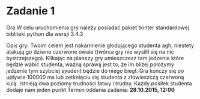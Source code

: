# Zadanie 1
Gra
W celu uruchomienia gry należy posiadać pakiet tkinter standardowej bibliteki python dla wersji 3.4.3

Opis gry:
Twoim celem jest nakarmienie głodującego studenta agh, niestety atakują go dziwne czerwone owale (twórca gry nie wysilił się na nic bystrzejszego).
Klikając na planszy gry umieszczesz tam jedzenie które będzie wabić studenta, ważną sprawą jest to, że im bliżej położymy jedzenie tym szybciej
syudent będzie do niego biegł. Gra kończy się po upływie 100000 ms lub zetknięciu się studenta z złowieszczą czerwoną kulą.
Istnieją dwa poziomy trudności łatwy i trudny. Każdy posiłek studenta dodaje nam jeden punkt
Termin oddania zadania: **28.10.2015, 12:00**

